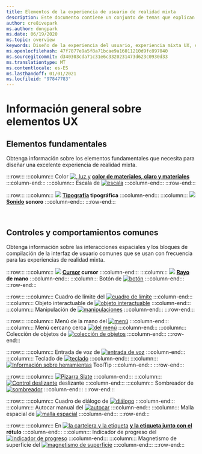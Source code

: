 ```yaml
---
title: Elementos de la experiencia de usuario de realidad mixta
description: Este documento contiene un conjunto de temas que explican cómo diseñar dispositivos de realidad mixta.
author: cre8ivepark
ms.author: dongpark
ms.date: 06/19/2020
ms.topic: overview
keywords: Diseño de la experiencia del usuario, experiencia mixta UX, experiencia del usuario, patrones de aplicaciones, controles, estilo, HoloLens, interacción, interacción espacial, IU espacial, elementos de la experiencia de usuario, comportamientos, bloques de creación, tipografía, color, auriculares de realidad mixta, auriculares de la realidad mixta de Windows, auriculares de realidad virtual, HoloLens, MRTK, kit de herramientas de realidad mixta
ms.openlocfilehash: 47f7877e9a5f8a71bcae9a16011210d9fc897040
ms.sourcegitcommit: d340303cda71c31e6c3320231473d623c0930d33
ms.translationtype: MT
ms.contentlocale: es-ES
ms.lasthandoff: 01/01/2021
ms.locfileid: "97847783"
---
```

# <a name="ux-elements-overview"></a>Información general sobre elementos UX

## <a name="foundational-elements"></a>Elementos fundamentales
Obtenga información sobre los elementos fundamentales que necesita para diseñar una excelente experiencia de realidad mixta.

:::row:::
    :::column:::
       Color [ ![ , luz y](images/640px-fragments.png)](color-light-and-materials.md) **[color de materiales, claro y materiales](color-light-and-materials.md)**
    :::column-end:::
    :::column:::
       Escala de [ ![ escala](images/volvo-cars-microsoft-hololens-experience01-640px.png)](scale.md) **[](scale.md)**
    :::column-end:::
:::row-end:::

:::row:::
    :::column:::
       [ ![](images/typography-cover.png)](typography.md) **[Tipografía](typography.md) tipográfica**
    :::column-end:::
    :::column:::
       [ ![](images/spatialaudio.png)](spatial-sound-design.md) **[Sonido](spatial-sound-design.md) sonoro**
    :::column-end:::
:::row-end:::

<br>

## <a name="common-controls-and-behaviors"></a>Controles y comportamientos comunes
Obtenga información sobre las interacciones espaciales y los bloques de compilación de la interfaz de usuario comunes que se usan con frecuencia para las experiencias de realidad mixta.

:::row:::
    :::column:::
       [ ![](images/UX_Hero_Cursor.jpg)](cursors.md) **[Cursor](cursors.md) cursor**
    :::column-end:::
    :::column:::
       [ ![](images/UX_Hero_HandRay.jpg)](point-and-commit.md) **[Rayo](point-and-commit.md) de mano**
    :::column-end:::
    :::column:::
       Botón de [ ![ botón](images/UX_Hero_Button.jpg)](button.md) **[](button.md)**
    :::column-end:::
:::row-end:::

:::row:::
    :::column:::
       Cuadro de límite del [ ![ cuadro de límite](images/UX_Hero_BoundingBox.jpg)](app-bar-and-bounding-box.md) **[](app-bar-and-bounding-box.md)**
    :::column-end:::
    :::column:::
       Objeto interactuable de [ ![ objeto interactuable](images/UX_Hero_Interactable.jpg)](interactable-object.md) **[](interactable-object.md)**
    :::column-end:::
    :::column:::
       Manipulación de [ ![ manipulaciones](images/UX_Hero_Manipulation.jpg)](direct-manipulation.md) **[](direct-manipulation.md)**
    :::column-end:::
:::row-end:::

:::row:::
    :::column:::
       Menú de la mano del [ ![ menú](images/UX_Hero_HandMenu.jpg)](hand-menu.md) **[](hand-menu.md)**
    :::column-end:::
    :::column:::
       Menú cercano cerca [ ![ del menú](images/UX_Hero_NearMenu.jpg)](near-menu.md) **[](near-menu.md)**
    :::column-end:::
    :::column:::
       Colección de objetos de [ ![ colección de objetos](images/UX_Hero_ObjectCollection.jpg)](object-collection.md) **[](object-collection.md)**
    :::column-end:::
:::row-end:::

:::row:::
    :::column:::
       Entrada de voz de [ ![ entrada de voz](images/UX_Hero_VoiceCommand.jpg)](voice-input.md) **[](voice-input.md)**
    :::column-end:::
    :::column:::
       Teclado de [ ![ teclado](images/UX_Hero_Keyboard.jpg)](keyboard.md) **[](keyboard.md)**
    :::column-end:::
    :::column:::
       [ ![ Información sobre herramientas](images/UX_Hero_Tooltip.jpg)](tooltip.md) ToolTip **[](tooltip.md)**
    :::column-end:::
:::row-end:::

:::row:::
    :::column:::
       [ ![ Pizarra Slate](images/UX_Hero_Slate.jpg)](slate.md) **[](slate.md)**
    :::column-end:::
    :::column:::
       [ ![ Control deslizante](images/UX_Hero_Slider.jpg)](slider.md) deslizante **[](slider.md)**
    :::column-end:::
    :::column:::
        Sombreador de [ ![ sombreador](images/UX_Hero_StandardShader.jpg)](shader.md) **[](shader.md)**
    :::column-end:::
:::row-end:::

:::row:::
    :::column:::
       Cuadro de diálogo de [ ![ diálogo](images/MRTK_UX_Dialog.jpg)](dialog-ui.md) **[](dialog-ui.md)**
    :::column-end:::
    :::column:::
       Autocar manual del [ ![ autocar](images/HandCoach/MRTK_handCoach.jpg)](hand-coach.md) **[](hand-coach.md)**
    :::column-end:::
    :::column:::
       Malla espacial de [ ![ malla espacial](images/MRTK_PulseShader_SpatialMesh.gif)](spatial-mesh-ux.md) **[](spatial-mesh-ux.md)**
    :::column-end:::
:::row-end:::

:::row:::
    :::column:::
        En [ ![ la cartelera y la etiqueta](images/MRTK_TagAlong.gif)](billboarding-and-tag-along.md) **[y la etiqueta junto con el](billboarding-and-tag-along.md) rótulo**
    :::column-end:::
    :::column:::
       Indicador de progreso del [ ![ indicador de progreso](images/MRTK_ProgressIndicator.gif)](progress.md) **[](progress.md)**
    :::column-end:::
    :::column:::
       Magnetismo de superficie del [ ![ magnetismo de superficie](images/MRTK_SurfaceMagnetism.gif)](surface-magnetism.md) **[](surface-magnetism.md)**
    :::column-end:::
:::row-end:::

<br>
